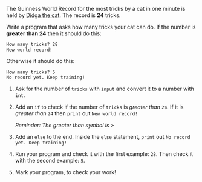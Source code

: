 The Guinness World Record for the most tricks by a cat in one minute is held by [Didga the cat](https://www.guinnessworldrecords.com/world-records/391893-most-tricks-performed-by-a-cat-in-one-minute). The record is **24** tricks.

Write a program that asks how many tricks your cat can do. If the number is **greater than 24** then it should do this:

    How many tricks? 28
    New world record!

Otherwise it should do this:

    How many tricks? 5
    No record yet. Keep training!

1. Ask for the number of `tricks` with `input` and convert it to a number with `int`.

2. Add an `if` to check if the number of `tricks` is *greater than* `24`. If it is *greater than* `24` then `print` out `New world record!`

    *Reminder: The greater than symbol is >*

3. Add an `else` to the end. Inside the `else` statement, `print` out `No record yet. Keep training!`

4. Run your program and check it with the first example: `28`. Then check it with the second example: `5`.

5. Mark your program, to check your work!
